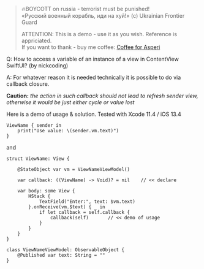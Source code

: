 >
> 🔥BOYCOTT on russia - terrorist must be punished!<br>
> «Русский военный корабль, иди на хуй!» (c) Ukrainian Frontier Guard
> 
> ATTENTION: This is a demo - use it as you wish. Reference is appriciated.<br>
> If you want to thank - buy me coffee: [Coffee for Asperi](https://secure.wayforpay.com/donate/asperi)
>

Q: How to access a variable of an instance of a view in ContentView SwiftUI? (by nickcoding)

A: For whatever reason it is needed technically it is possible to do via callback closure.

**Caution:** *the action in such callback should not lead to refresh sender view, otherwise it would be just either cycle or value lost*

Here is a demo of usage & solution. Tested with Xcode 11.4 / iOS 13.4

```
ViewName { sender in
    print("Use value: \(sender.vm.text)")
}
```

and

```
struct ViewName: View {

    @StateObject var vm = ViewNameViewModel()

    var callback: ((ViewName) -> Void)? = nil    // << declare

    var body: some View {
        HStack {
            TextField("Enter:", text: $vm.text)
        }.onReceive(vm.$text) { _ in
            if let callback = self.callback {
                callback(self)       // << demo of usage
            }
        }
    }
}

class ViewNameViewModel: ObservableObject {
    @Published var text: String = ""
}
```
